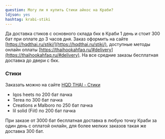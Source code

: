```yaml
---
question: Могу ли я купить Стики айкос на Краби?
ldjson: yes 
hashtag: krabi-stiki
---
```


Да доставка стиков с основного склада бкк в Краби 1 день и стоит 300 бат при оплате до 3 часов дня. Заказ оформить на сайте [https://hqdthai.ru/stiki/](https://hqdthai.ru/stiki/), доступные методы онлайн оплаты [https://thaihookahfaq.ru/#delivery](https://thaihookahfaq.ru/#delivery). На все средние заказы бесплатная доставка до двери с бкк.


### Стики 

Заказать можно на сайте [HQD THAI - Стики](https://hqdthai.ru/stiki/iqosstiki/)

* Iqos heets по 200 бат пачка 
* Terea по 300 бат пачка
* Creations и Malboro по 250 бат пачка
* lil solid (Fiit) по 200 бат пачка  


При заказе от 3000 бат бесплатная доставка в любую точку Краби за один день с оплатой онлайн, для более мелких заказов такая же доставка 300 бат.
